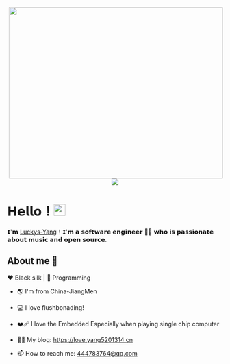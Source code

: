 
<img align="right" width="500" height="400" src= "https://user-images.githubusercontent.com/100369471/200211139-23f3d4bc-02c8-43e9-bee8-5dd8db8ac10c.jpg">
<h1 align="center">
  <a href="https://yang5201314.cn/">
    <img src="https://readme-typing-svg.herokuapp.com/?lines=console.log(%22Hello%2C%20World!%22);欢迎来到我的主页&center=true&size=27">
  </a>
</h1>

# 𝗛𝗲𝗹𝗹𝗼！<img src="https://user-images.githubusercontent.com/5679180/79618120-0daffb80-80be-11ea-819e-d2b0fa904d07.gif" width="27px"> 

𝗜'𝗺 [Luckys-Yang](https://github.com/Luckys-Yang)！𝗜'𝗺 𝗮 𝘀𝗼𝗳𝘁𝘄𝗮𝗿𝗲 𝗲𝗻𝗴𝗶𝗻𝗲𝗲𝗿 👨‍💻 𝘄𝗵𝗼 𝗶𝘀 𝗽𝗮𝘀𝘀𝗶𝗼𝗻𝗮𝘁𝗲 𝗮𝗯𝗼𝘂𝘁 𝗺𝘂𝘀𝗶𝗰 𝗮𝗻𝗱 𝗼𝗽𝗲𝗻 𝘀𝗼𝘂𝗿𝗰𝗲.

## About me 🧐 

:heart: Black silk | :blue_heart: Programming

- :earth_americas: I'm from China-JiangMen
- 💻 I love flushbonading!
- :mending_heart: I love the Embedded Especially when playing single chip computer

- 👨‍💻 My blog: https://love.yang5201314.cn
- 📫 How to reach me: 444783764@qq.com
